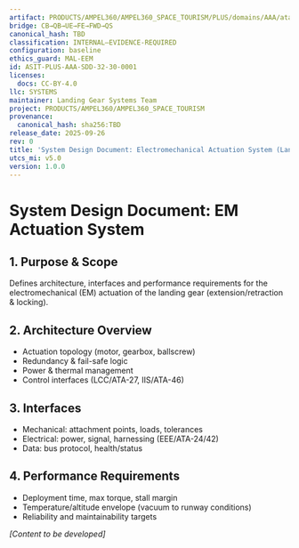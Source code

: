 ```yaml
---
artifact: PRODUCTS/AMPEL360/AMPEL360_SPACE_TOURISM/PLUS/domains/AAA/ata/ATA-32/32-30_Extension_Retraction/SDD-32-30-0001_EM_ActuationSystem.md
bridge: CB→QB→UE→FE→FWD→QS
canonical_hash: TBD
classification: INTERNAL–EVIDENCE-REQUIRED
configuration: baseline
ethics_guard: MAL-EEM
id: ASIT-PLUS-AAA-SDD-32-30-0001
licenses:
  docs: CC-BY-4.0
llc: SYSTEMS
maintainer: Landing Gear Systems Team
project: PRODUCTS/AMPEL360/AMPEL360_SPACE_TOURISM
provenance:
  canonical_hash: sha256:TBD
release_date: 2025-09-26
rev: 0
title: 'System Design Document: Electromechanical Actuation System (Landing Gear)'
utcs_mi: v5.0
version: 1.0.0
---
```


# System Design Document: EM Actuation System

## 1. Purpose & Scope
Defines architecture, interfaces and performance requirements for the electromechanical (EM) actuation of the landing gear (extension/retraction & locking).

## 2. Architecture Overview
- Actuation topology (motor, gearbox, ballscrew)
- Redundancy & fail-safe logic
- Power & thermal management
- Control interfaces (LCC/ATA-27, IIS/ATA-46)

## 3. Interfaces
- Mechanical: attachment points, loads, tolerances
- Electrical: power, signal, harnessing (EEE/ATA-24/42)
- Data: bus protocol, health/status

## 4. Performance Requirements
- Deployment time, max torque, stall margin
- Temperature/altitude envelope (vacuum to runway conditions)
- Reliability and maintainability targets

*[Content to be developed]*